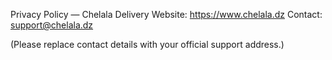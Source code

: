 Privacy Policy — Chelala Delivery
Website: https://www.chelala.dz
Contact: support@chelala.dz

(Please replace contact details with your official support address.)
